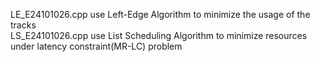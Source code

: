 LE_E24101026.cpp use Left-Edge Algorithm to minimize the usage of the tracks \
LS_E24101026.cpp use List Scheduling Algorithm to minimize resources under latency constraint(MR-LC) problem
